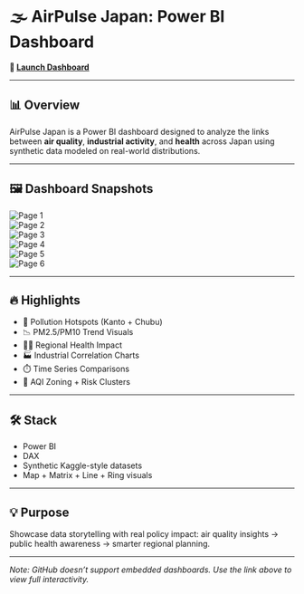 # 🌫️ AirPulse Japan: Power BI Dashboard

**🔗 [Launch Dashboard](https://app.powerbi.com/reportEmbed?reportId=da7880cc-9109-4d58-8889-6b81f0851961&autoAuth=true&ctid=48c6333d-d7b5-4a60-b217-d94424be285a&actionBarEnabled=true)**

---

## 📊 Overview

AirPulse Japan is a Power BI dashboard designed to analyze the links between **air quality**, **industrial activity**, and **health** across Japan using synthetic data modeled on real-world distributions.

---

## 🖼️ Dashboard Snapshots

![Page 1](screenshots/AirPulseJapan_page-0001.png)  
![Page 2](screenshots/AirPulseJapan_page-0002.png)  
![Page 3](screenshots/AirPulseJapan_page-0003.png)  
![Page 4](screenshots/AirPulseJapan_page-0004.png)  
![Page 5](screenshots/AirPulseJapan_page-0005.png)  
![Page 6](screenshots/AirPulseJapan_page-0006.png)

---

## 🔥 Highlights

- 📌 Pollution Hotspots (Kanto + Chubu)
- 📉 PM2.5/PM10 Trend Visuals
- 🧑‍⚕️ Regional Health Impact
- 🏭 Industrial Correlation Charts
- ⏱️ Time Series Comparisons
- 📍 AQI Zoning + Risk Clusters

---

## 🛠️ Stack

- Power BI
- DAX
- Synthetic Kaggle-style datasets
- Map + Matrix + Line + Ring visuals

---

## 💡 Purpose

Showcase data storytelling with real policy impact: air quality insights → public health awareness → smarter regional planning.

---

*Note: GitHub doesn’t support embedded dashboards. Use the link above to view full interactivity.*

